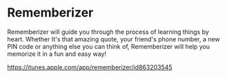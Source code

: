 Rememberizer
============

Rememberizer will guide you through the process of learning things by heart. Whether It's that amazing quote, your friend's phone number, a new PIN code or anything else you can think of, Rememberizer will help you memorize it in a fun and easy way! 

https://itunes.apple.com/app/rememberizer/id863203545
